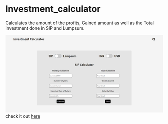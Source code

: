 # Investment_calculator
  Calculates the amount of the profits, Gained amount as well as the Total investment done in SIP and Lumpsum.  
  
  ![Investment_Calculator](https://github.com/RamejaAyush/Investment_calculator/blob/master/Screenshot/ss.png?raw=true)
  check it out <a href="https://ramejaayush.github.io/Investment_calculator/">here</a>
